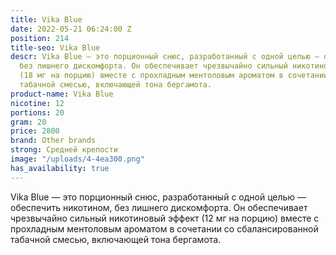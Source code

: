 ```yaml
---
title: Vika Blue
date: 2022-05-21 06:24:00 Z
position: 214
title-seo: Vika Blue
descr: Vika Blue — это порционный снюс, разработанный с одной целью — обеспечить никотином,
  без лишнего дискомфорта. Он обеспечивает чрезвычайно сильный никотиновый эффект
  (18 мг на порцию) вместе с прохладным ментоловым ароматом в сочетании со сбалансированной
  табачной смесью, включающей тона бергамота.
product-name: Vika Blue
nicotine: 12
portions: 20
gram: 20
price: 2800
brand: Other brands
strong: Средней крепости
image: "/uploads/4-4ea300.png"
has_availability: true
---
```


Vika Blue — это порционный снюс, разработанный с одной целью — обеспечить никотином, без лишнего дискомфорта. Он обеспечивает чрезвычайно сильный никотиновый эффект (12 мг на порцию) вместе с прохладным ментоловым ароматом в сочетании со сбалансированной табачной смесью, включающей тона бергамота.